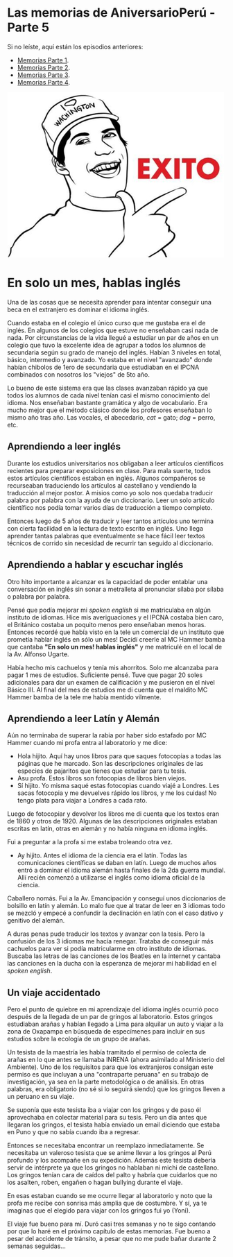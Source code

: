 # Las memorias de AniversarioPerú - Parte 5

Si no leíste, aquí están los episodios anteriores:

* [Memorias Parte 1](http://aniversarioperu.utero.pe/2014/06/28/las-memorias-de-aniversarioperu-parte-1/).
* [Memorias Parte 2](http://aniversarioperu.utero.pe/2014/07/17/las-memorias-de-aniversarioperu-parte-2/).
* [Memorias Parte 3](http://aniversarioperu.utero.pe/2014/08/28/las-memorias-de-aniversarioperu-parte-3/).
* [Memorias Parte 4](http://aniversarioperu.utero.pe/2014/09/18/las-memorias-de-aniversarioperu-parte-4/).

![Aprendiendo inglés.](images/2014-10-02-exito.jpg)

# En solo un mes, hablas inglés
Una de las cosas que se necesita aprender para intentar conseguir una beca en
el extranjero es dominar el idioma inglés.

Cuando estaba en el colegio el único curso que me gustaba era el de inglés. En
algunos de los colegios que estuve no enseñaban casi nada de nada.
Por circunstancias de la vida llegué a estudiar un par de años en un colegio
que tuvo la excelente idea de agrupar a todos los alumnos de secundaria
según su grado de manejo del inglés.
Habían 3 niveles en total, básico, intermedio y avanzado. Yo estaba en el nivel "avanzado" donde habían
chibolos de 1ero de secundaria que estudiaban en el IPCNA
combinados con nosotros los "viejos" de 5to año.

Lo bueno de este sistema era que las clases avanzaban rápido ya que todos los
alumnos de cada nivel tenían casi el mismo conocimiento del idioma. Nos
enseñaban bastante gramática y algo de vocabulario.
Era mucho mejor que el método clásico donde los profesores enseñaban lo mismo
año tras año. Las vocales, el abecedario, *cat* = gato; *dog* = perro, etc.

## Aprendiendo a leer inglés
Durante los estudios universitarios nos obligaban a leer artículos científicos
recientes para preparar exposiciones en clase. Para mala suerte, todos estos
artículos científicos estaban en inglés. Algunos compañeros se recurseaban
traduciendo los artículos al castellano y vendiendo la traducción al mejor postor.
A misios como yo solo nos quedaba traducir palabra por palabra con la ayuda de
un diccionario. Leer un solo artículo científico nos podía tomar varios días de
traducción a tiempo completo.

Entonces luego de 5 años de traducir y leer tantos artículos
uno termina con cierta facilidad en la lectura de texto escrito en inglés.
Uno llega aprender tantas palabras que eventualmente se hace fácil leer
textos técnicos de
corrido sin necesidad de recurrir tan seguido al diccionario.

## Aprendiendo a hablar y escuchar inglés
Otro hito importante a alcanzar es la capacidad de poder entablar una
conversación en inglés sin sonar a metralleta al pronunciar sílaba por sílaba o
palabra por palabra.

Pensé que podía mejorar mi *spoken english* si me matriculaba en algún
instituto de idiomas. Hice mis averiguaciones y el IPCNA costaba bien caro, el
Británico costaba un poquito menos pero enseñaban menos horas. Entonces recordé
que había visto en la tele un comercial de un instituto que prometía hablar
inglés en sólo un mes! Decidí creerle al MC Hammer bamba que cantaba **"En solo
un mes! hablas inglés"** y me matriculé en el local de la Av. Alfonso Ugarte.

Había hecho mis cachuelos y tenía mis ahorritos. Solo me
alcanzaba para pagar 1 mes de estudios. Suficiente pensé. Tuve que pagar 20
soles adicionales para dar un examen de calificación y me pusieron en el nivel
Básico III.
Al final del mes de estudios me di cuenta que el maldito MC Hammer bamba de la
tele me había mentido vilmente.

## Aprendiendo a leer Latín y Alemán
Aún no terminaba de superar la rabia por haber sido estafado por MC
Hammer cuando mi profa entra al laboratorio y me dice:

- Hola hijito. Aquí hay unos libros para que saques fotocopias a todas las
páginas que he marcado. Son las descripciones originales de las especies de
pajaritos que tienes que estudiar para tu tesis.
- Asu profa. Estos libros son fotocopias de libros bien viejos.
- Sí hijito. Yo misma saqué estas fotocopias cuando viajé a Londres. Les sacas
fotocopia y me devuelves rápido los libros, y me los cuidas! No tengo plata para
viajar a Londres a cada rato.

Luego de fotocopiar y devolver los libros me di cuenta que los textos eran de
1860 y otros de 1920. Algunas de las descripciones originales
estaban escritas en latín, otras en alemán y no había ninguna en idioma inglés.

Fui a preguntar a la profa si me estaba troleando otra vez.

- Ay hijito. Antes el idioma de la ciencia era el latín. Todas las
comunicaciones científicas se daban en latín. Luego de muchos años entró a
dominar el
idioma alemán hasta finales de la 2da guerra mundial. Allí recién comenzó a
utilizarse el inglés como idioma oficial de la ciencia.

Caballero nomás. Fui a la Av. Emancipación y conseguí unos diccionarios de
bolsillo en latín y alemán. Lo malo fue que al tratar de leer en 3 idiomas todo
se mezcló y empecé a confundir la declinación en latín con el caso dativo y
genitivo del alemán.

A duras penas pude traducir los textos y avanzar con la tesis. Pero la
confusión de los 3 idiomas me hacía renegar. Trataba de conseguir más cachuelos
para ver si podía matricularme en otro instituto de idiomas. Buscaba las 
letras de
las canciones de los Beatles en la internet y cantaba las canciones en la ducha
con la esperanza de mejorar mi habilidad en el *spoken english*.

## Un viaje accidentado
Pero el punto de quiebre en mi aprendizaje del idioma inglés ocurrió poco 
después de la llegada de un par de gringos al laboratorio.
Estos gringos estudiaban arañas y habían llegado a Lima para 
alquilar un auto y viajar a la zona de Oxapampa en búsqueda de especímenes
para incluir en sus estudios sobre la ecología de un grupo de arañas.

Un tesista de la maestría les había tramitado el permiso de colecta de arañas en lo que antes
se llamaba INRENA (ahora asimilado al Ministerio del Ambiente). Uno de los
requisitos para que los extranjeros consigan este permiso es que incluyan a una
"contraparte peruana" en su trabajo de investigación, ya sea en la parte
metodológica o de análisis.
En otras palabras, era obligatorio (no sé si lo seguirá siendo) que los gringos
lleven a un peruano en su viaje. 

Se suponía que este tesista iba a viajar con los gringos y de paso él
aprovechaba en colectar material para su tesis.
Pero un día antes que llegaran los gringos, el tesista había enviado un
email diciendo que estaba en Puno y que no sabía cuando iba a regresar.

Entonces se necesitaba encontrar un reemplazo inmediatamente. Se necesitaba un
valeroso tesista que se anime llevar a los gringos al Perú profundo y los
acompañe en su expedición. Además este tesista debería servir de intérprete ya
que los gringos no hablaban ni michi de castellano. Los gringos tenían cara de
caídos del palto y habría que cuidarlos que no los asalten, roben, engañen o
hagan bullying durante el viaje.

En esas estaban cuando se me ocurre llegar al laboratorio y noto que la profa
me recibe con sonrisa más amplia que de costumbre. Y sí, ya te imaginas que el
elegido para viajar con los gringos fui yo (Yoni).

El viaje fue bueno para mí. Duró casi tres semanas y no te sigo contando por
que lo haré en el próximo capítulo de estas memorias. Fue bueno a pesar
del accidente de tránsito, a pesar que no me pude bañar durante 2
semanas seguidas...
